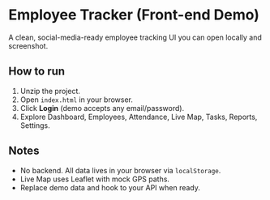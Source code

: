 
# Employee Tracker (Front-end Demo)

A clean, social-media-ready employee tracking UI you can open locally and screenshot.

## How to run
1. Unzip the project.
2. Open `index.html` in your browser.
3. Click **Login** (demo accepts any email/password).
4. Explore Dashboard, Employees, Attendance, Live Map, Tasks, Reports, Settings.

## Notes
- No backend. All data lives in your browser via `localStorage`.
- Live Map uses Leaflet with mock GPS paths.
- Replace demo data and hook to your API when ready.
